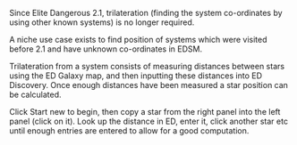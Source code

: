 Since Elite Dangerous 2.1, trilateration (finding the system co-ordinates by using other known systems) is no longer required.  

A niche use case exists to find position of systems which were visited before 2.1 and have unknown co-ordinates in EDSM.

Trilateration from a system consists of measuring distances between stars using the ED Galaxy map, and then inputting these distances into ED Discovery.  Once enough distances have been measured a star position can be calculated.

Click Start new to begin, then copy a star from the right panel into the left panel (click on it).  Look up the distance in ED, enter it, click another star etc until enough entries are entered to allow for a good computation.